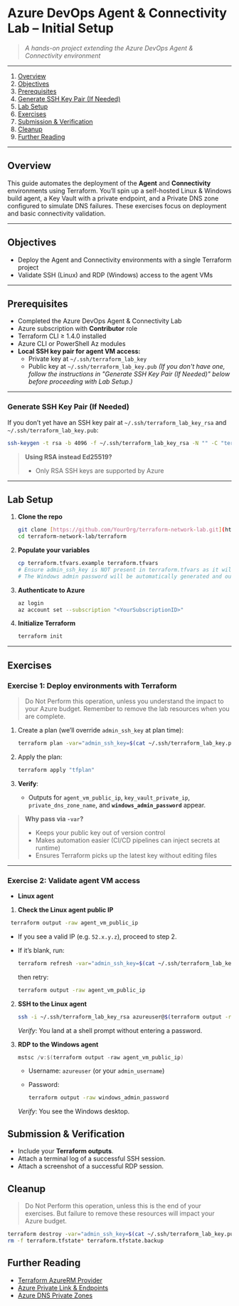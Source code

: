 # Azure DevOps Agent & Connectivity Lab – Initial Setup

> _A hands-on project extending the Azure DevOps Agent & Connectivity environment_

---

1. [Overview](#overview)
2. [Objectives](#objectives)
3. [Prerequisites](#prerequisites)
4. [Generate SSH Key Pair (If Needed)](#generate-ssh-key-pair-if-needed)
5. [Lab Setup](#lab-setup)
6. [Exercises](#exercises)
7. [Submission & Verification](#submission--verification)
8. [Cleanup](#cleanup)
9. [Further Reading](#further-reading)

---

## Overview

This guide automates the deployment of the **Agent** and **Connectivity** environments using Terraform. You’ll spin up a self-hosted Linux & Windows build agent, a Key Vault with a private endpoint, and a Private DNS zone configured to simulate DNS failures. These exercises focus on deployment and basic connectivity validation.

---

## Objectives

- Deploy the Agent and Connectivity environments with a single Terraform project
- Validate SSH (Linux) and RDP (Windows) access to the agent VMs

---

## Prerequisites

- Completed the Azure DevOps Agent & Connectivity Lab
- Azure subscription with **Contributor** role
- Terraform CLI $\ge$ 1.4.0 installed
- Azure CLI or PowerShell Az modules
- **Local SSH key pair for agent VM access:**
    - Private key at `~/.ssh/terraform_lab_key`
    - Public key at `~/.ssh/terraform_lab_key.pub`
    *(If you don't have one, follow the instructions in "Generate SSH Key Pair (If Needed)" below before proceeding with Lab Setup.)*

---

### Generate SSH Key Pair (If Needed)

If you don’t yet have an SSH key pair at `~/.ssh/terraform_lab_key_rsa` and `~/.ssh/terraform_lab_key.pub`:

```bash
ssh-keygen -t rsa -b 4096 -f ~/.ssh/terraform_lab_key_rsa -N "" -C "terraform lab key RSA"
````

> **Using RSA instead Ed25519?**
>
>   * Only RSA SSH keys are supported by Azure

-----

## Lab Setup

1.  **Clone the repo**

    ```bash
    git clone [https://github.com/YourOrg/terraform-network-lab.git](https://github.com/YourOrg/terraform-network-lab.git)
    cd terraform-network-lab/terraform
    ```

2.  **Populate your variables**

    ```bash
    cp terraform.tfvars.example terraform.tfvars
    # Ensure admin_ssh_key is NOT present in terraform.tfvars as it will be passed via CLI.
    # The Windows admin password will be automatically generated and outputted by Terraform.
    ```

3.  **Authenticate to Azure**

    ```bash
    az login
    az account set --subscription "<YourSubscriptionID>"
    ```

4.  **Initialize Terraform**

    ```bash
    terraform init
    ```

-----

## Exercises

### Exercise 1: Deploy environments with Terraform

> Do Not Perform this operation, unless you understand the impact to your Azure budget. Remember to remove the lab resources when you are complete.

1.  Create a plan (we’ll override `admin_ssh_key` at plan time):

    ```bash
    terraform plan -var="admin_ssh_key=$(cat ~/.ssh/terraform_lab_key.pub)" -out=tfplan
    ```

2.  Apply the plan:

    ```bash
    terraform apply "tfplan"
    ```

3.  **Verify**:

      * Outputs for `agent_vm_public_ip`, `key_vault_private_ip`, `private_dns_zone_name`, and **`windows_admin_password`** appear.

> **Why pass via `-var`?**
>
>   * Keeps your public key out of version control
>   * Makes automation easier (CI/CD pipelines can inject secrets at runtime)
>   * Ensures Terraform picks up the latest key without editing files

-----

### Exercise 2: Validate agent VM access

  * **Linux agent**

1. **Check the Linux agent public IP**  

  ```bash
   terraform output -raw agent_vm_public_ip
  ```

* If you see a valid IP (e.g. `52.x.y.z`), proceed to step 2.
* If it’s blank, run:

  ```bash
  terraform refresh -var="admin_ssh_key=$(cat ~/.ssh/terraform_lab_key.pub)"
  ```

  then retry:

  ```bash
  terraform output -raw agent_vm_public_ip
  ```

2. **SSH to the Linux agent**

   ```bash
   ssh -i ~/.ssh/terraform_lab_key_rsa azureuser@$(terraform output -raw agent_vm_public_ip)
   ```

   *Verify*: You land at a shell prompt without entering a password.

3. **RDP to the Windows agent**

   ```powershell
   mstsc /v:$(terraform output -raw agent_vm_public_ip)
   ```

   * Username: `azureuser` (or your `admin_username`)
   * Password:

     ```bash
     terraform output -raw windows_admin_password
     ```

   *Verify*: You see the Windows desktop.


## Submission & Verification

  * Include your **Terraform outputs**.
  * Attach a terminal log of a successful SSH session.
  * Attach a screenshot of a successful RDP session.



## Cleanup

> Do Not Perform this operation, unless this is the end of your exercises. But failure to remove these resources will impact your Azure budget.

```bash
terraform destroy -var="admin_ssh_key=$(cat ~/.ssh/terraform_lab_key.pub)" -auto-approve
rm -f terraform.tfstate* terraform.tfstate.backup
```



## Further Reading

  * [Terraform AzureRM Provider](https://registry.terraform.io/providers/hashicorp/azurerm/latest)
  * [Azure Private Link & Endpoints](https://learn.microsoft.com/azure/private-link/)
  * [Azure DNS Private Zones](https://learn.microsoft.com/azure/dns/private-zones/)


